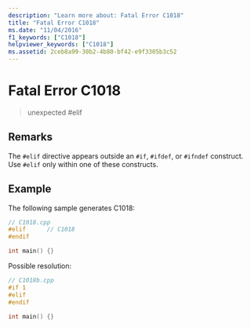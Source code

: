 ```yaml
---
description: "Learn more about: Fatal Error C1018"
title: "Fatal Error C1018"
ms.date: "11/04/2016"
f1_keywords: ["C1018"]
helpviewer_keywords: ["C1018"]
ms.assetid: 2ceb8a99-30b2-4b80-bf42-e9f3305b3c52
---
```

# Fatal Error C1018

> unexpected #elif

## Remarks

The `#elif` directive appears outside an `#if`, `#ifdef`, or `#ifndef` construct. Use `#elif` only within one of these constructs.

## Example

The following sample generates C1018:

```cpp
// C1018.cpp
#elif      // C1018
#endif

int main() {}
```

Possible resolution:

```cpp
// C1018b.cpp
#if 1
#elif
#endif

int main() {}
```
